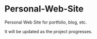 # Personal-Web-Site
Personal Web Site for portfolio, blog, etc.

It will be updated as the project progresses.
